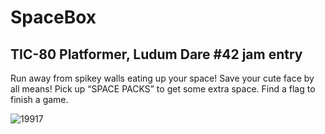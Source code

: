 # SpaceBox

## TIC-80 Platformer, Ludum Dare #42 jam entry

Run away from spikey walls eating up your space! Save your cute face by all means! Pick up “SPACE PACKS” to get some extra space. Find a flag to finish a game.

![19917](https://user-images.githubusercontent.com/2512758/195567593-057fc766-5093-4769-8edb-71137ca3efb7.gif)
